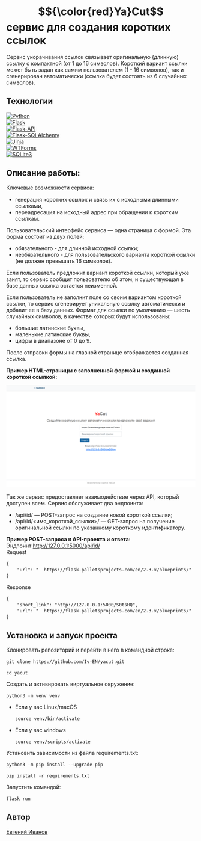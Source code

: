 # $${\color{red}Ya}Cut$$ сервис для создания коротких ссылок

Сервис укорачивания ссылок связывает оригинальную (длинную) ссылку с компактной (от 1 до 16 символов). Короткий вариант ссылки может быть задан как самим пользователем (1 - 16 символов), так и сгенерирован автоматически (ссылка будет состоять из 6 случайных символов).

## Технологии

[![Python](https://img.shields.io/badge/python-3.10.12-blue?logo=python)](https://www.python.org/)  
[![Flask](https://img.shields.io/badge/-Flask-464646?logo=flask)](https://palletsprojects.com/p/flask/)  
[![Flask-API](https://img.shields.io/badge/-Flask%20API-464646?logo=flask)](https://flask-api.readthedocs.io/en/latest/#)  
[![Flask-SQLAlchemy](https://img.shields.io/badge/-FlaskSQLAlchemy-464646?logo=flask)](https://flask-sqlalchemy.palletsprojects.com/en/latest/)  
[![Jinja](https://img.shields.io/badge/-Jinja-464646?logo=Jinja)](https://palletsprojects.com/p/jinja/)  
[![WTForms](https://img.shields.io/badge/-WTForms-464646?logo=wtforms)](https://wtforms.readthedocs.io/en/master/)  
[![SQLite3](https://img.shields.io/badge/-SQLite3-464646?logo=SQLite)](https://www.sqlite.com/version3.html)

## Описание работы:
Ключевые возможности сервиса:
  * генерация коротких ссылок и связь их с исходными длинными ссылками,
  * переадресация на исходный адрес при обращении к коротким ссылкам.

Пользовательский интерфейс сервиса — одна страница с формой. Эта форма состоит из двух полей:
  * обязательного - для длинной исходной ссылки;
  * необязательного - для пользовательского варианта короткой ссылки (не должен превышать 16 символов).

Если пользователь предложит вариант короткой ссылки, который уже занят, то сервис сообщит пользователю об этом, и существующая в базе данных ссылка остается неизменной.

Если пользователь не заполнит поле со своим вариантом короткой ссылки, то сервис сгенерирует уникальную ссылку автоматически и добавит ее в базу данных.
Формат для ссылки по умолчанию — шесть случайных символов, в качестве которых будут использованы:
  * большие латинские буквы,
  * маленькие латинские буквы,
  * цифры в диапазоне от 0 до 9.

После отправки формы на главной странице отображается созданная ссылка.  

**Пример HTML-страницы с заполненной формой и созданной короткой ссылкой:**

![image.png](image.png)

Tак же сервис предоставляет взаимодействие через API, который доступен всем. Сервис обслуживает два эндпоинта:
  * /api/id/ — POST-запрос на создание новой короткой ссылки;
  * /api/id/<имя_короткой_ссылки>/ — GET-запрос на получение оригинальной ссылки по указанному короткому идентификатору.

**Пример POST-запроса к API-проекта и ответа:**  
Эндпоинт http://127.0.0.1:5000/api/id/  
Request  
```
{
    "url": "  https://flask.palletsprojects.com/en/2.3.x/blueprints/"
}
```
Response  
```
{
    "short_link": "http://127.0.0.1:5000/S0tsHQ",
    "url": "  https://flask.palletsprojects.com/en/2.3.x/blueprints/"
}
```
## Установка и запуск проекта
Клонировать репозиторий и перейти в него в командной строке:

```
git clone https://github.com/Iv-EN/yacut.git
```

```
cd yacut
```

Cоздать и активировать виртуальное окружение:

```
python3 -m venv venv
```

* Если у вас Linux/macOS

    ```
    source venv/bin/activate
    ```

* Если у вас windows

    ```
    source venv/scripts/activate
    ```

Установить зависимости из файла requirements.txt:

```
python3 -m pip install --upgrade pip
```

```
pip install -r requirements.txt
```
Запустить командой:
```
flask run
```
## Автор
[Евгений Иванов](https://github.com/Iv-EN)